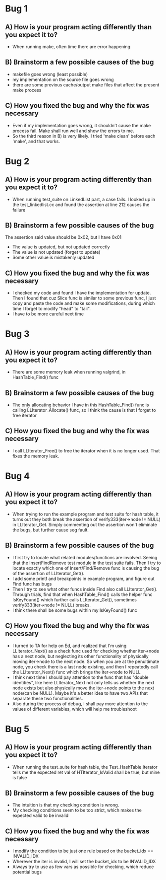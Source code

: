 # Bug 1

## A) How is your program acting differently than you expect it to?
- When running make, often time there are error happening

## B) Brainstorm a few possible causes of the bug
- makefile goes wrong (least possible)
- my implementation on the source file goes wrong
- there are some previous cache/output make files that affect the present make process

## C) How you fixed the bug and why the fix was necessary
- Even if my implementation goes wrong, it shouldn't cause the make process fail. Make shall run well and show the errors to me.
- So the third reason in B) is very likely. I tried 'make clean' before each 'make', and that works.


# Bug 2

## A) How is your program acting differently than you expect it to?
- When running test_suite on LinkedList part, a case fails. I looked up in the test_linkedlist.cc and found the assertion at line 212 causes the failure

## B) Brainstorm a few possible causes of the bug
The assertion said value should be 0x02, but I have 0x01
- The value is updated, but not updated correctly
- The value is not updated (forget to update)
- Some other value is mistakenly updated

## C) How you fixed the bug and why the fix was necessary
- I checked my code and found I have the implementation for update. Then I found that cuz Slice func is similar to some previous func, I just copy and paste the code and make some modifications, during which time I forget to modify "head" to "tail".
- I have to be more careful next time 


# Bug 3

## A) How is your program acting differently than you expect it to?
- There are some memory leak when running valgrind, in HashTable_Find() func

## B) Brainstorm a few possible causes of the bug
- The only allocating behavior I have in this HashTable_Find() func is calling LLIterator_Allocate() func, so I think the cause is that I forget to free iterator

## C) How you fixed the bug and why the fix was necessary
- I call LLIterator_Free() to free the iterator when it is no longer used. That fixes the memory leak.


# Bug 4

## A) How is your program acting differently than you expect it to?
- When trying to run the example program and test suite for hash table, it turns out they both break the assertion of verify333(iter->node != NULL) in LLIterator_Get. Simply commenting out the assertion won't eliminate the bugs, but further cause seg fault.

## B) Brainstorm a few possible causes of the bug
- I first try to locate what related modules/functions are involved. Seeing that the InsertFindRemove test module in the test suite fails. Then I try to locate exactly which one of Insert/Find/Remove func is causing the bug of the assertion of LLIterator_Get().
- I add some printf and breakpoints in example program, and figure out Find func has bugs
- Then I try to see what other funcs inside Find also call LLIterator_Get(). Through trials, find that when HashTable_Find() calls the helper func IsKeyFound() which further calls LLIterator_Get(), sometimes verify333(iter->node != NULL) breaks.
- I think there shall be some bugs within my IsKeyFound() func

## C) How you fixed the bug and why the fix was necessary
- I turned to TA for help on Ed, and realized that I'm using LLIterator_Next() as a check func used for checking whether iter->node has a next node, but neglecting its other functionality of physically moving iter->node to the next node. So when you are at the penultimate node, you check there is a last node existing, and then I repeatedly call the LLIterator_Next() func which brings the iter->node to NULL
- I think next time I should pay attention to the func that has "double identities", like here LLIterator_Next not only tells us whether the next node exists but also physically move the iter->node points to the next node(can be NULL). Maybe it's a better idea to have two APIs that separate these two functionalities.
- Also during the process of debug, I shall pay more attention to the values of different variables, which will help me troubleshoot


# Bug 5

## A) How is your program acting differently than you expect it to?
- When running the test_suite for hash table, the Test_HashTable.Iterator tells me the expected ret val of HTIterator_IsValid shall be true, but mine is false

## B) Brainstorm a few possible causes of the bug
- The intuition is that my checking condition is wrong.
- My checking conditions seem to be too strict, which makes the expected valid to be invalid

## C) How you fixed the bug and why the fix was necessary
- I modify the condition to be just one rule based on the bucket_idx == INVALID_IDX
- Wherever the iter is invalid, I will set the bucket_idx to be INVALID_IDX
- Always try to use as few vars as possible for checking, which reduce potential bugs
